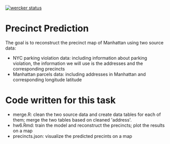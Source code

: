 [![wercker status](https://app.wercker.com/status/906cdad4dcf8520707216d49f4441a4d/s/master "wercker status")](https://app.wercker.com/project/byKey/906cdad4dcf8520707216d49f4441a4d)
# Precinct Prediction
The goal is to reconstruct the precinct map of Manhattan using two source data:
- NYC parking violation data: including information about parking violation, the information we will use is the addresses and the corresponding precincts
- Manhattan parcels data: including addresses in Manhattan and corresponding longitude latitude

# Code written for this task
- merge.R: clean the two source data and create data tables for each of them; merge the two tables based on cleaned 'address'.
- hw6.Rmd: train the model and reconstruct the precincts; plot the results on a map
- precincts.json: visualize the predicted precints on a map
